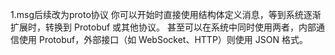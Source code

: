 1.msg后续改为proto协议
    你可以开始时直接使用结构体定义消息，等到系统逐渐扩展时，转换到 Protobuf 或其他协议。
    甚至可以在系统中同时使用两者，内部通信使用 Protobuf，外部接口（如 WebSocket、HTTP）则使用 JSON 格式。